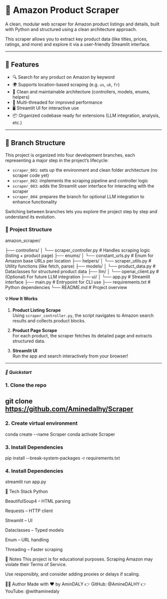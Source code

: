 # 🛒 Amazon Product Scraper

A clean, modular web scraper for Amazon product listings and details, built with Python and structured using a clean architecture approach.

This scraper allows you to extract key product data (like titles, prices, ratings, and more) and explore it via a user-friendly Streamlit interface.

---

## 🚀 Features

- 🔍 Search for any product on Amazon by keyword  
- 🌍 Supports location-based scraping (e.g. `us`, `uk`, `fr`)  
- 🧠 Clean and maintainable architecture (controllers, models, enums, helpers)  
- 🧵 Multi-threaded for improved performance  
- 🖥️ Streamlit UI for interactive use  
- 📦 Organized codebase ready for extensions (LLM integration, analysis, etc.)

---

## 🌿 Branch Structure

This project is organized into four development branches, each representing a major step in the project’s lifecycle:

- `scraper_001`: sets up the environment and clean folder architecture (no scraper code yet)
- `scraper_002`: implements the scraping pipeline and controller logic
- `scraper_003`: adds the Streamlit user interface for interacting with the scraper
- `scraper_004`: prepares the branch for optional LLM integration to enhance functionality

Switching between branches lets you explore the project step by step and understand its evolution.

### 📁 Project Structure

amazon_scraper/

├── controllers/
│ └── scraper_controller.py # Handles scraping logic (listing + product page)
├── enums/
│ └── constant_urls.py # Enum for Amazon base URLs per location
├── helpers/
│ └── scraper_utils.py # Utility functions (like fetch, parse)
├── models/
│ └── product_data.py # Dataclasses for structured product data
├── llm/
│ └── openai_client.py # (Optional) For future LLM integration
├── ui/
│ └── app.py # Streamlit interface
├── main.py # Entrypoint for CLI use
├── requirements.txt # Python dependencies
└── README.md # Project overview

#### 💡 How It Works

1. **Product Listing Scrape**  
   Using `scraper_controller.py`, the script navigates to Amazon search results and collects product blocks.

2. **Product Page Scrape**  
   For each product, the scraper fetches its detailed page and extracts structured data.

3. **Streamlit UI**  
   Run the app and search interactively from your browser!

---

##### 🧪 Quickstart

### 1. Clone the repo

git clone https://github.com/Aminedalhy/Scraper
---

### 2. Create virtual environment
conda create --name Scraper
conda activate Scraper

### 3. Install Dependencies

pip install --break-system-packages -r requirements.txt

### 4. Install Dependencies

streamlit run app.py


🧰 Tech Stack
Python

BeautifulSoup4 – HTML parsing

Requests – HTTP client

Streamlit – UI

Dataclasses – Typed models

Enum – URL handling

Threading – Faster scraping

📌 Notes
This project is for educational purposes. Scraping Amazon may violate their Terms of Service.

Use responsibly, and consider adding proxies or delays if scaling.

🧑‍💻 Author
Made with ❤️ by AminDALY
👉 GitHub: @AmineDALHY
👉 YouTube: @withaminedaly




